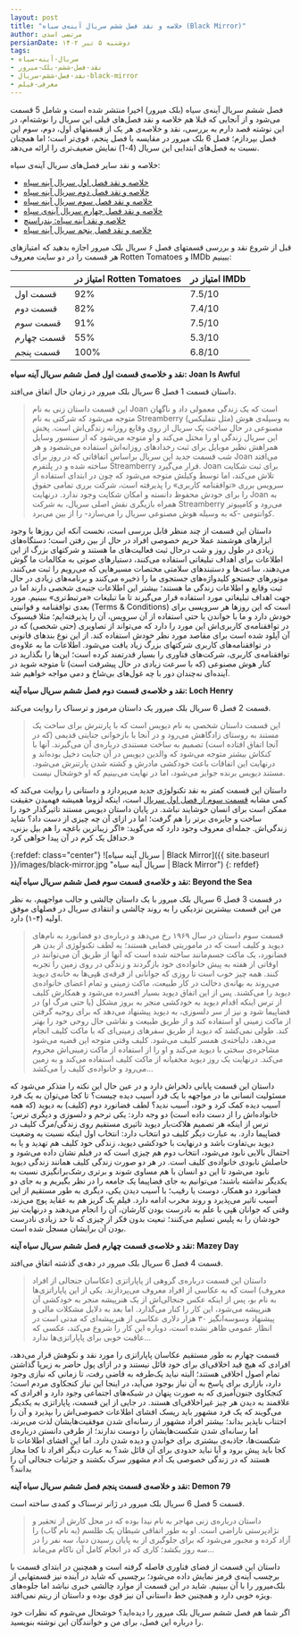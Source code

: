 ```yaml
---
layout: post
title: "خلاصه و نقد فصل ششم سریال آینه‌ی سیاه (Black Mirror)"
author: مرتضی اسدی
persianDate: دوشنبه ۵ تیر ۱۴۰۲
tags:
- سریال-آینه-سیاه
- نقد-فصل-ششم-بلک-میرور
- نقد-فصل-ششم-سریال-black-mirror
- معرفی-فیلم
---
```



فصل ششم سریال آینه‌ی سیاه (بلک میرور) اخیرا منتشر شده است و شامل 5 قسمت می‌شود و از آنجایی که قبلا هم خلاصه و نقد فصل‌های قبلی این سریال را نوشته‌ام، در این نوشته قصد دارم به بررسی، نقد و خلاصه‌ی هر یک از قسمتهای اول، دوم، سوم این فصل بپردازم؛ فصل 6 بلک میرور در مقایسه با فصل پنجم، قوی‌تر است؛ اما همچنان نسبت به فصل‌های ابتدایی این سریال (4-1) نمایش ضعیف‌تری را ارائه می‌دهد.

خلاصه و نقد سایر فصل‌های سریال آینه‌ی سیاه:
- [خلاصه و نقد فصل اول سریال آینه سیاه](/%D8%AE%D9%84%D8%A7%D8%B5%D9%87-%D9%86%D9%82%D8%AF-%D9%81%D8%B5%D9%84-%D8%A7%D9%88%D9%84-%D8%A2%DB%8C%D9%86%D9%87-%D8%B3%DB%8C%D8%A7%D9%87/)
- [خلاصه و نقد فصل دوم سریال آینه سیاه](/%D8%AE%D9%84%D8%A7%D8%B5%D9%87-%D9%86%D9%82%D8%AF-%D9%81%D8%B5%D9%84-%D8%AF%D9%88%D9%85-%D8%A2%DB%8C%D9%86%D9%87-%D8%B3%DB%8C%D8%A7%D9%87/)
- [خلاصه و نقد فصل سوم سریال آینه سیاه](/%D8%AE%D9%84%D8%A7%D8%B5%D9%87-%D9%86%D9%82%D8%AF-%D9%81%D8%B5%D9%84-%D8%B3%D9%88%D9%85-%D8%A2%DB%8C%D9%86%D9%87-%D8%B3%DB%8C%D8%A7%D9%87/)
- [خلاصه و نقد فصل چهارم سریال آینه‌ی سیاه](/%D8%AE%D9%84%D8%A7%D8%B5%D9%87-%D9%86%D9%82%D8%AF-%D9%81%D8%B5%D9%84-%DA%86%D9%87%D8%A7%D8%B1%D9%85-%D8%A2%DB%8C%D9%86%D9%87-%D8%B3%DB%8C%D8%A7%D9%87/)
- [خلاصه و نقد آینه سیاه: بندراسنچ](/%D8%AE%D9%84%D8%A7%D8%B5%D9%87-%D9%86%D9%82%D8%AF-%D8%A2%DB%8C%D9%86%D9%87-%D8%B3%DB%8C%D8%A7%D9%87-%D8%A8%D9%86%D8%AF%D8%B1%D8%A7%D8%B3%D9%86%DA%86/)
- [خلاصه و نقد فصل پنجم سریال آینه سیاه](/%D8%AE%D9%84%D8%A7%D8%B5%D9%87-%D9%86%D9%82%D8%AF-%D9%81%D8%B5%D9%84-%D9%BE%D9%86%D8%AC%D9%85-%D8%A2%DB%8C%D9%86%D9%87-%D8%B3%DB%8C%D8%A7%D9%87/)

قبل از شروع نقد و بررسی قسمتهای فصل ۶ سریال بلک میرور اجازه بدهید که امتیازهای هر قسمت را در دو سایت معروف  Rotten Tomatoes و IMDb ببینیم:

|	| امتیاز در Rotten Tomatoes | امتیاز در IMDb |
| --- | --- | --- |
| قسمت اول | 92% | 7.5/10 |
| قسمت دوم | 82% | 7.4/10 |
| قسمت سوم | 91% | 7.5/10 |
| قسمت چهارم | 55% |5.3/10 |
| قسمت پنجم | 100% | 6.8/10 |



**نقد و خلاصه‌ی قسمت اول فصل ششم سریال آینه سیاه: Joan Is Awful**

داستان قسمت 1 فصل 6 سریال بلک میرور در زمان حال اتفاق می‌افتد.
> این قسمت داستان زنی به نام Joan است که یک زندگی معمولی داد و ناگهان متوجه می‌شود که شرکتی به نام Streamberry (مثل نتفلیکس) به وسیله‌ی هوش مصنوعی در حال ساخت یک سریال از روی وقایع روزانه زندگی‌اش است. پخش این سریال زندگی او را مختل می‌کند و او متوجه می‌شود که از سنسور وسایل همراهش نظیر موبایل برای ثبت رخدادهای روزانه‌اش استفاده می‌شضود و هر شب قسمت جدید این سریال براساس اتفاقاتی که در روز برای Joan می‌افتد ساخته شده و در پلتفرم Streamberry قرار می‌گیرد. Joan برای ثبت شکایت تلاش می‌کند، اما توسط وکیلش متوجه می‌شود که چون در ابتدای استفاده از سرویس برری «توافقنامه کاربری» را پذیرفته است، شرکت برری تمامی حقوق را برای خودش محفوظ دانسته و امکان شکایت وجود ندارد. درنهایت  Joan به همراه بازیگری نقش اصلی سریال، به شرکت Streamberry می‌رود و کامپیوتر کوانتومی -که به وسیله هوش مصنوعی سریال را می‌سازد- را از بین می‌برد.

داستان این قسمت از چند منظر قابل بررسی است، نخست آنکه این روزها با وجود ابزارهای هوشمند عملا حریم خصوصی افراد در حال از بین رفتن است؛ دستگاه‌های زیادی در طول روز و شب درحال ثبت فعالیت‌های ما هستند و شرکتهای بزرگ از این اطلاعات برای اهداف تبلیغاتی استفاده می‌کنند، دستیارهای صوتی به مکالمات ما گوش می‌دهند، ساعت‌ها و دستبندهای سلامتی مختصات مسیرهایی که می‌رویم را ثبت می‌کنند، موتورهای جستجو کلیدواژه‌های جستجوی ما را ذخیره می‌کنند و برنامه‌های زیادی در حال ثبت وقایع و اطلاعات زندگی ما هستند؛ بیشتر این اطلاعات جنبه‌ی شخصی دارند اما در جهت اهداف تبلیغاتی مورد استفاده قرار می‌گیرند تا ما تبلیغات «مرتبط‌تری» ببینیم. مورد بعدی توافقنامه و قوانینی (Terms & Conditions) است که این روزها هر سرویسی برای خودش دارد و ما با خواندن یا حتی استفاده از آن سرویس، آن را پذیرفته‌ایم؛ مثلا فیسبوک در توافقنامه‌ی کاربری‌اش این مورد را دارد که می‌تواند از تصاویری (حتی شخصی) که در آن آپلود شده است برای مقاصد مورد نظر خودش استفاده کند. از این نوع بندهای قانونی در توافقنامه‌های کاربری شرکتهای بزرگ زیاد یافت می‌شود. اطلاعات ما به علاوه‌ی توافقنامه‌ی کاربری، شرکت‌های فناوری را بسیار قدرتمند کرده است؛ این‌ها را بگذارید در کنار هوش مصنوعی (که با سرعت زیادی در حال پیشرفت است) تا متوجه شوید در آینده‌ای نه‌چندان دور با چه غول‌های بی‌شاخ و دمی مواجه خواهیم شد.


**نقد و خلاصه‌ی قسمت دوم فصل ششم سریال سیاه آینه: Loch Henry**

قسمت 2 فصل 6 سریال بلک میرور یک داستان مرموز و ترسناک را روایت می‌کند.

> این قسمت داستان شخصی به نام دیویس است که با پارتنرش برای ساخت یک مستند به روستای زادگاهش می‌رود و در آنجا با بازخوانی جنایتی قدیمی (که در آنجا اتفاق افتاده است) تصمیم به ساخت مستندی درباره‌ی آن می‌گیرند. آنها با کنکاش بیشتر متوجه می‌شود که والدین دیویس در آن جنایت دخیل بوده‌اند و درنهایت این اتفاقات باعث خودکشی مادرش و کشته شدن پارتنرش می‌شود. مستند دیویس برنده جوایز می‌شود، اما در نهایت می‌بینیم که او خوشحال نیست.

داستان این قسمت کمتر به نقد تکنولوژی جدید می‌پردازد و داستانی را روایت می‌کند که کمی مشابه [قسمت سوم از فصل اول سریال](/%D8%AE%D9%84%D8%A7%D8%B5%D9%87-%D9%86%D9%82%D8%AF-%D9%81%D8%B5%D9%84-%D8%A7%D9%88%D9%84-%D8%A2%DB%8C%D9%86%D9%87-%D8%B3%DB%8C%D8%A7%D9%87/) است، اینکه لزوما همیشه فهمیدن حقیقت ممکن است برای انسان خوشایند نباشد. در پایان داستان دیویس مستند تاثیرگذار خود را ساخت و جایزه‌ی برتر را هم گرفت؛ اما در ازای آن چه چیزی از دست داد؟ شاید زندگی‌اش. جمله‌ای معروف وجود دارد که می‌گوید: «اگر زیباترین باغچه را هم بیل بزنی، حداقل یک کرم در آن پیدا خواهی کرد.» 

{:refdef: class="center"}
![سریال آینه سیاه | Black Mirror]({{ site.baseurl }}/images/black-mirror.jpg "سریال آینه سیاه | Black Mirror")
{: refdef}

**نقد و خلاصه‌ی قسمت سوم فصل ششم سریال سیاه آینه: Beyond the Sea**

در قسمت 3 فصل 6 سریال بلک میرور با یک داستان چالشی و جالب مواجهیم، به نظر من این قسمت بیشترین نزدیکی را به روند چالشی و انتقادی سریال در فصلهای موفق اولیه (۴-۱) دارد.

> قسمت سوم داستان در سال ۱۹۶۹ رخ می‌دهد و درباره‌ی دو فضانورد به نام‌های دیوید و کلیف است که در ماموریتی فضایی هستند؛ به لطف تکنولوژی از بدن هر فضانورد، یک ماکت جسم‌مانند ساخته شده است که آنها از طریق آن می‌توانند در اوقاتی از هفته به پیش خانواده‌ی خود بازگردند و زندگی در روی زمین را تجربه کنند. همه چیز خوب است تا روزی که جوانانی از فرقه‌ی هَپی‌ها به خانه‌ی دیوید می‌روند به بهانه‌ی دخالت در کار طبیعت، ماکت زمینی و تمام اعضای خانواده‌ی دیوید را می‌کشند. پس از این اتفاق دیوید بسیار افسرده می‌شود و همکارش کلیف از ترس اینکه اقدام دیوید به خودکشی منجر به بروز مشکل (یا حتی مرگ او) در فضاپیما شود و نیز از سر دلسوزی، به دیوید پیشنهاد می‌دهد که برای روحیه گرفتن از ماکت زمینی او استفاده کند و از طریق طبیعت و نقاشی حال روحی خود را بهتر کند. طولی نمی‌کشد که دیوید از طریق سفرهای زمینی‌ای که با ماکت کلیف انجام می‌دهد، دلباخته‌ی همسر کلیف می‌شود. کلیف وقتی متوجه این قضیه می‌شود مشاجره‌ی سختی با دیوید می‌کند و او را از استفاده از ماکت زمینی‌اش محروم می‌کند. درنهایت یک روز دیوید مخفیانه از ماکت کلیف استفاده می‌کند و به زمین می‌رود و خانواده‌ی کلیف را می‌کشد…

داستان این قسمت پایانی دلخراش دارد و در عین حال این نکته را متذکر می‌شود که مسئولیت انسانی ما در مواجهه با یک فرد آسیب دیده چیست؟ تا کجا می‌توان به یک فرد آسیب دیده کمک کرد و خود، آسیب ندید؟ لطف فضانورد دوم (کلیف)  به دیوید (که همه خانواده‌اش را از دست داده است) دو وجه دارد: یکی ترحم و دلسوزی و دیگری ترس؛ ترس از اینکه هر تصمیم هلاکت‌بار دیوید تاثیری مستقیم روی زندگی/مرگ کلیف در فضاپیما دارد. به عبارت دیگر کلیف دو انتخاب دارد: انتخاب اول اینکه نسبت به وضعیت دیوید بی‌تفاوت باشد و درنهایت با خودکشی دیوید، زندگی خود کلیف هم تهدید و یا به احتمال بالایی نابود می‌شود، انتخاب دوم هم چیزی است که در فیلم نشان داده می‌شود و حاصلش نابودی خانواده‌ی کلیف است. در هر دو صورت زندگی کلیف همانند زندگی دیوید نابود می‌شود تا این دو انسان با هم مساوی شوند و برتری رشک‌برانگیزی نسبت به یکدیگر نداشته باشند؛ می‌توانیم به جای فضاپیما یک جامعه را در نظر بگیریم و به جای دو فضانورد دو همکار، دوست یا رقیب؛ با آسیب دیدن یکی، دیگری به طور مستقیم از این آسیب تاثیر می‌پذیرد و روند مخرب ادامه دارد. فیلم یک گریز هم به عقاید پوچ می‌زند، وقتی که جوانان هَپی با علم به نادرست بودن کارشان، آن را انجام می‌دهند و درنهایت نیز خودشان را به پلیس تسلیم می‌کنند؛ تبعیت بدون فکر از چیزی که تا حد زیادی نادرست بودن آن برایشان مسجل شده است. 


**نقد و خلاصه‌ی قسمت چهارم فصل ششم سریال سیاه آینه: Mazey Day**

قسمت 4 فصل 6 سریال بلک میرور در دهه‌ی گذشته اتفاق می‌افتد.

> داستان این قسمت درباره‌ی گروهی از پاپاراتزی (عکاسان جنجالی از افراد معروف)  است که به عکاسی از افراد معروف می‌پردازند. یکی از این پاپاراتزی‌ها به نام بو، پس از اینکه عکس جنجالی‌اش از یک هنرپیشه منجر به خودکشی آن هنرپیشه می‌شود، این کار را کنار می‌گذارد. اما بعد به دلایل مشکلات مالی و پیشنهاد وسوسه‌انگیز ۳۰ هزار دلاری عکاسی از هنرپیشه‌ای که مدتی است در انظار عمومی ظاهر نشده است، دوباره این کار را شروع می‌کند، عکسی که عاقبت خوبی برای پاپاراتزی‌ها ندارد…

قسمت چهارم به طور مستقیم عکاسان پاپاراتزی را مورد نقد و نکوهش قرار می‌دهد، افرادی که هیچ  قید اخلاقی‌ای برای خود قائل نیستند و در ازای پول حاضر به زیرپا گذاشتن تمام اصول اخلاقی هستند؛ البته نباید یک‌طرفه به قاضی رفت، تا زمانی که نیازی وجود دارد، بازاری برای پاسخ به آن نیاز بوجود می‌آید، در اینجا این نیاز کنجکاوی مردم است؛ کنجکاوی جنون‌آمیزی که به صورت پنهان در شبکه‌های اجتماعی وجود دارد و افرادی که علاقمند به دیدن هر چیز غیراخلاقی‌ای هستند. در جایی از این قسمت، پاپاراتزی به یکدیگر می‌گویند که یک فرد مشهور باید ریسک افشای اطلاعات خصوصی‌اش را بپذیرد و آن را اجتناب ناپذیر بداند؛ بیشتر افراد مشهور از رسانه‌ای شدن موفقیت‌هایشان لذت می‌برند، اما رسانه‌ای شدن شکست‌هایشان را دوست ندارند؛ از طرفی دانستن درباره‌ی شکست‌ها، جاذبه‌ی بیشتری برای خواندن و دیده شدن دارد. اما این افشای اطلاعات تا کجا باید پیش برود و آیا نباید حدودی برای آن قائل شد؟ به عبارت دیگر افراد تا کجا مجاز هستند که در زندگی خصوصی یک آدم مشهور سرک بکشند و جزئیات جنجالی آن را بدانند؟

**نقد و خلاصه‌ی قسمت پنجم فصل ششم سریال سیاه آینه: Demon 79**

قسمت 5 فصل 6 سریال بلک میرور در ژانر ترسناک و کمدی ساخته است.

> داستان درباره‌ی زنی مهاجر به نام نیدا بوده که در محل کارش از تحقیر و نژادپرستی ناراضی است. او به طور اتفاقی شیطان یک طلسم (به نام گاب) را آزاد کرده و مجبور می‌شود که برای جلوگیری از به پایان رسیدن دنیا، سه نفر را در سه روز بکشد؛ کاری که در انجام کامل آن ناکام می‌ماند…

داستان این قسمت از فضای فناوری فاصله گرفته است و همچنین در ابتدای قسمت با برچسب آینه‌ی قرمز نمایش داده می‌شود؛ برچسبی که شاید در آینده نیز قسمتهایی از بلک‌میرور را با آن ببینیم. شاید در این قسمت از موارد چالشی خبری نباشد اما جلوه‌های ویژه خوبی دارد و همچنین خط داستانی آن نیز قوی بوده و داستان از ریتم نمی‌افتد.

اگر شما هم فصل ششم سریال بلک میرور را دیده‌اید؟ خوشحال می‌شوم که نظرات خود را درباره این فصل، برای من و خوانندگان این نوشته بنویسید.
